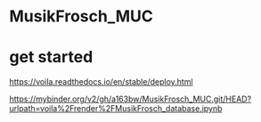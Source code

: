 # MusikFrosch_MUC

# get started

https://voila.readthedocs.io/en/stable/deploy.html


https://mybinder.org/v2/gh/a163bw/MusikFrosch_MUC.git/HEAD?urlpath=voila%2Frender%2FMusikFrosch_database.ipynb
